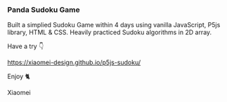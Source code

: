 ### Panda Sudoku Game

Built a simplied Sudoku Game within 4 days using vanilla JavaScript, P5js library, HTML & CSS.
Heavily practiced Sudoku algorithms in 2D array.

Have a try 👇

https://xiaomei-design.github.io/p5js-sudoku/

Enjoy 🐈

Xiaomei